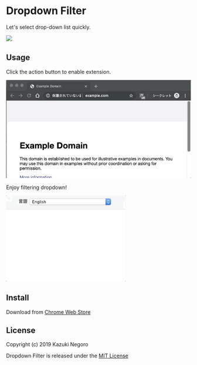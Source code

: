 # Dropdown Filter

Let's select drop-down list quickly.

[![](https://img.shields.io/chrome-web-store/v/lafpapdojniijcaeadlpnhcfkkpcodmb.svg?style=flat-square)](https://chrome.google.com/webstore/detail/dropdown-filter/lafpapdojniijcaeadlpnhcfkkpcodmb)

## Usage

Click the action button to enable extension.

![](docs/images/enable.gif)

Enjoy filtering dropdown!

![](docs/images/demo.gif)

## Install

Download from [Chrome Web Store](https://chrome.google.com/webstore/detail/dropdown-filter/lafpapdojniijcaeadlpnhcfkkpcodmb)

## License

Copyright (c) 2019 Kazuki Negoro

Dropdown Filter is released under the [MIT License](./LICENSE)
